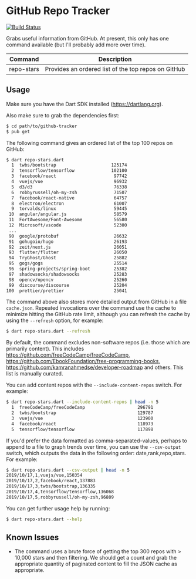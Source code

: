 # GitHub Repo Tracker

[![Build Status](https://travis-ci.org/timsneath/github-tracker.svg?branch=master)](https://travis-ci.org/timsneath/github-tracker)

Grabs useful information from GitHub. At present, this only has one command
available (but I'll probably add more over time).

| Command    | Description                                         |
|------------|-----------------------------------------------------|
| repo-stars | Provides an ordered list of the top repos on GitHub |

## Usage

Make sure you have the Dart SDK installed (<https://dartlang.org>).

Also make sure to grab the dependencies first:

```bash
$ cd path/to/github-tracker
$ pub get
```

The following command gives an ordered list of the top 100 repos on GitHub:

```bash
$ dart repo-stars.dart
  1  twbs/bootstrap                     125174
  2  tensorflow/tensorflow              102100
  3  facebook/react                      97742
  4  vuejs/vue                           96932
  5  d3/d3                               76338
  6  robbyrussell/oh-my-zsh              71507
  7  facebook/react-native               64757
  8  electron/electron                   61007
  9  torvalds/linux                      59445
 10  angular/angular.js                  58579
 11  FortAwesome/Font-Awesome            56580
 12  Microsoft/vscode                    52300
 ...
 90  google/protobuf                     26632
 91  gohugoio/hugo                       26193
 92  zeit/next.js                        26051
 93  flutter/flutter                     26050
 94  TryGhost/Ghost                      25882
 95  gogs/gogs                           25514
 96  spring-projects/spring-boot         25382
 97  shadowsocks/shadowsocks             25283
 98  opencv/opencv                       25260
 99  discourse/discourse                 25204
100  prettier/prettier                   25041
```

The command above also stores more detailed output from GitHub in a file
`cache.json`. Repeated invocations over the command use the cache to minimize
hitting the GitHub rate limit, although you can refresh the cache by using the
`--refresh` option, for example:

```bash
$ dart repo-stars.dart --refresh
```

By default, the command excludes non-software repos (i.e. those which are primarily content). This includes https://github.com/freeCodeCamp/freeCodeCamp, https://github.com/EbookFoundation/free-programming-books,  https://github.com/kamranahmedse/developer-roadmap and others. This list is manually curated. 

You can add content repos with the `--include-content-repos` switch. For example:

```bash
$ dart repo-stars.dart --include-content-repos | head -n 5
  1  freeCodeCamp/freeCodeCamp                    296791
  2  twbs/bootstrap                               129787
  3  vuejs/vue                                    123900
  4  facebook/react                               118973
  5  tensorflow/tensorflow                        117898
 ```

If you'd prefer the data formatted as comma-separated-values, perhaps to append to a file to graph trends over time, you can use the `--csv-output` switch, which outputs the data in the following order: date,rank,repo,stars. For example:

```bash
$ dart repo-stars.dart --csv-output | head -n 5
2019/10/17,1,vuejs/vue,150354
2019/10/17,2,facebook/react,137883
2019/10/17,3,twbs/bootstrap,136335
2019/10/17,4,tensorflow/tensorflow,136068
2019/10/17,5,robbyrussell/oh-my-zsh,96809
```

You can get further usage help by running:

```bash
$ dart repo-stars.dart --help
```

## Known Issues

- The command uses a brute force of getting the top 300 repos with > 10,000
  stars and then filtering. We should get a count and grab the appropriate
  quantity of paginated content to fill the JSON cache as appropriate.
